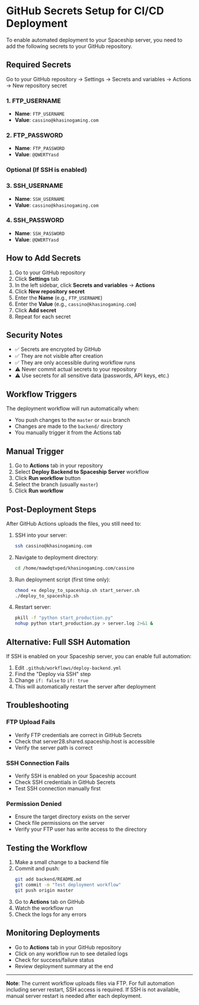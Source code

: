 # GitHub Secrets Setup for CI/CD Deployment

To enable automated deployment to your Spaceship server, you need to add the following secrets to your GitHub repository.

## Required Secrets

Go to your GitHub repository → Settings → Secrets and variables → Actions → New repository secret

### 1. FTP_USERNAME
- **Name**: `FTP_USERNAME`
- **Value**: `cassino@khasinogaming.com`

### 2. FTP_PASSWORD
- **Name**: `FTP_PASSWORD`
- **Value**: `@QWERTYasd`

### Optional (If SSH is enabled)

### 3. SSH_USERNAME
- **Name**: `SSH_USERNAME`
- **Value**: `cassino@khasinogaming.com`

### 4. SSH_PASSWORD
- **Name**: `SSH_PASSWORD`
- **Value**: `@QWERTYasd`

## How to Add Secrets

1. Go to your GitHub repository
2. Click **Settings** tab
3. In the left sidebar, click **Secrets and variables** → **Actions**
4. Click **New repository secret**
5. Enter the **Name** (e.g., `FTP_USERNAME`)
6. Enter the **Value** (e.g., `cassino@khasinogaming.com`)
7. Click **Add secret**
8. Repeat for each secret

## Security Notes

- ✅ Secrets are encrypted by GitHub
- ✅ They are not visible after creation
- ✅ They are only accessible during workflow runs
- ⚠️  Never commit actual secrets to your repository
- ⚠️  Use secrets for all sensitive data (passwords, API keys, etc.)

## Workflow Triggers

The deployment workflow will run automatically when:
- You push changes to the `master` or `main` branch
- Changes are made to the `backend/` directory
- You manually trigger it from the Actions tab

## Manual Trigger

1. Go to **Actions** tab in your repository
2. Select **Deploy Backend to Spaceship Server** workflow
3. Click **Run workflow** button
4. Select the branch (usually `master`)
5. Click **Run workflow**

## Post-Deployment Steps

After GitHub Actions uploads the files, you still need to:

1. SSH into your server:
   ```bash
   ssh cassino@khasinogaming.com
   ```

2. Navigate to deployment directory:
   ```bash
   cd /home/mawdqtvped/khasinogaming.com/cassino
   ```

3. Run deployment script (first time only):
   ```bash
   chmod +x deploy_to_spaceship.sh start_server.sh
   ./deploy_to_spaceship.sh
   ```

4. Restart server:
   ```bash
   pkill -f "python start_production.py"
   nohup python start_production.py > server.log 2>&1 &
   ```

## Alternative: Full SSH Automation

If SSH is enabled on your Spaceship server, you can enable full automation:

1. Edit `.github/workflows/deploy-backend.yml`
2. Find the "Deploy via SSH" step
3. Change `if: false` to `if: true`
4. This will automatically restart the server after deployment

## Troubleshooting

### FTP Upload Fails
- Verify FTP credentials are correct in GitHub Secrets
- Check that server28.shared.spaceship.host is accessible
- Verify the server path is correct

### SSH Connection Fails
- Verify SSH is enabled on your Spaceship account
- Check SSH credentials in GitHub Secrets
- Test SSH connection manually first

### Permission Denied
- Ensure the target directory exists on the server
- Check file permissions on the server
- Verify your FTP user has write access to the directory

## Testing the Workflow

1. Make a small change to a backend file
2. Commit and push:
   ```bash
   git add backend/README.md
   git commit -m "Test deployment workflow"
   git push origin master
   ```
3. Go to **Actions** tab on GitHub
4. Watch the workflow run
5. Check the logs for any errors

## Monitoring Deployments

- Go to **Actions** tab in your GitHub repository
- Click on any workflow run to see detailed logs
- Check for success/failure status
- Review deployment summary at the end

---

**Note**: The current workflow uploads files via FTP. For full automation including server restart, SSH access is required. If SSH is not available, manual server restart is needed after each deployment.

